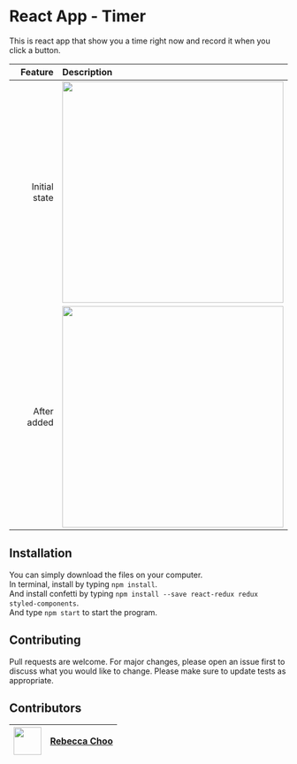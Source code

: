 # React App - Timer

This is react app that show you a time right now and record it when you click a button.

| Feature | Description |
| -----: | :----------- |
|  Initial state | <img src="https://github.com/rebeccachoo/react-redux-timer/blob/main/initial.png?raw=true"  width="400">|
|  After added | <img src="https://github.com/rebeccachoo/react-redux-timer/blob/main/FireShot%20Capture%201113%20-%20React%20App%20-%20localhost.png?raw=true"  width="400">|

## Installation

You can simply download the files on your computer. <br />
In terminal, install by typing `npm install`.  <br />
And install confetti by typing `npm install --save react-redux redux styled-components`.  <br />
And type `npm start` to start the program.

 
## Contributing

Pull requests are welcome. For major changes, please open an issue first to discuss what you would like to change.
Please make sure to update tests as appropriate. 


##  Contributors

|  <img src="https://avatars.githubusercontent.com/u/254729?s=460&u=58ed23724180265db677357b4133d4ef970d6407&v=4" width="50" height="50" /> |<a href="https://github.com/rebeccachoo" target="_blank">Rebecca Choo</a>| 
| ----------- | ----------- |
